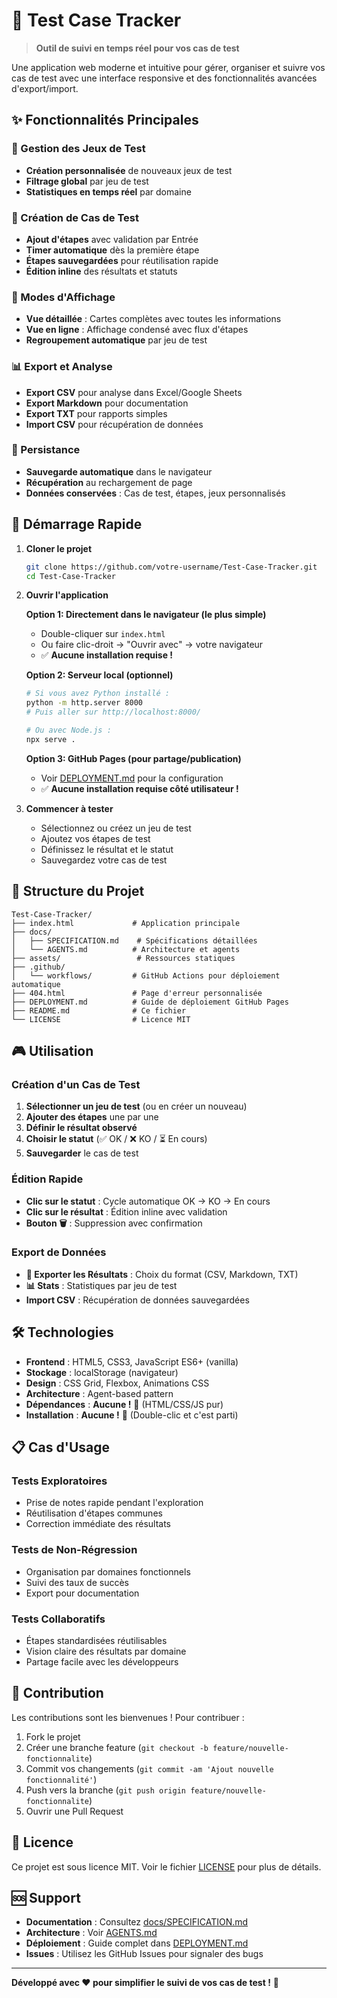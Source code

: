 # 🧪 Test Case Tracker

> **Outil de suivi en temps réel pour vos cas de test**

Une application web moderne et intuitive pour gérer, organiser et suivre vos cas de test avec une interface responsive et des fonctionnalités avancées d'export/import.

## ✨ Fonctionnalités Principales

### 🎯 Gestion des Jeux de Test
- **Création personnalisée** de nouveaux jeux de test
- **Filtrage global** par jeu de test
- **Statistiques en temps réel** par domaine

### 📝 Création de Cas de Test
- **Ajout d'étapes** avec validation par Entrée
- **Timer automatique** dès la première étape
- **Étapes sauvegardées** pour réutilisation rapide
- **Édition inline** des résultats et statuts

### 👀 Modes d'Affichage
- **Vue détaillée** : Cartes complètes avec toutes les informations
- **Vue en ligne** : Affichage condensé avec flux d'étapes
- **Regroupement automatique** par jeu de test

### 📊 Export et Analyse
- **Export CSV** pour analyse dans Excel/Google Sheets
- **Export Markdown** pour documentation
- **Export TXT** pour rapports simples
- **Import CSV** pour récupération de données

### 💾 Persistance
- **Sauvegarde automatique** dans le navigateur
- **Récupération** au rechargement de page
- **Données conservées** : Cas de test, étapes, jeux personnalisés

## 🚀 Démarrage Rapide

1. **Cloner le projet**
   ```bash
   git clone https://github.com/votre-username/Test-Case-Tracker.git
   cd Test-Case-Tracker
   ```

2. **Ouvrir l'application**
   
   **Option 1: Directement dans le navigateur (le plus simple)**
   - Double-cliquer sur `index.html`
   - Ou faire clic-droit → "Ouvrir avec" → votre navigateur
   - ✅ **Aucune installation requise !**
   
   **Option 2: Serveur local (optionnel)**
   ```bash
   # Si vous avez Python installé :
   python -m http.server 8000
   # Puis aller sur http://localhost:8000/
   
   # Ou avec Node.js :
   npx serve .
   ```
   
   **Option 3: GitHub Pages (pour partage/publication)**
   - Voir [DEPLOYMENT.md](DEPLOYMENT.md) pour la configuration
   - ✅ **Aucune installation requise côté utilisateur !**

3. **Commencer à tester**
   - Sélectionnez ou créez un jeu de test
   - Ajoutez vos étapes de test
   - Définissez le résultat et le statut
   - Sauvegardez votre cas de test

## 📁 Structure du Projet

```
Test-Case-Tracker/
├── index.html             # Application principale
├── docs/
│   ├── SPECIFICATION.md    # Spécifications détaillées
│   └── AGENTS.md          # Architecture et agents
├── assets/                 # Ressources statiques
├── .github/
│   └── workflows/         # GitHub Actions pour déploiement automatique
├── 404.html               # Page d'erreur personnalisée
├── DEPLOYMENT.md          # Guide de déploiement GitHub Pages
├── README.md              # Ce fichier
└── LICENSE                # Licence MIT
```

## 🎮 Utilisation

### Création d'un Cas de Test
1. **Sélectionner un jeu de test** (ou en créer un nouveau)
2. **Ajouter des étapes** une par une
3. **Définir le résultat observé**
4. **Choisir le statut** (✅ OK / ❌ KO / ⏳ En cours)
5. **Sauvegarder** le cas de test

### Édition Rapide
- **Clic sur le statut** : Cycle automatique OK → KO → En cours
- **Clic sur le résultat** : Édition inline avec validation
- **Bouton 🗑️** : Suppression avec confirmation

### Export de Données
- **📄 Exporter les Résultats** : Choix du format (CSV, Markdown, TXT)
- **📊 Stats** : Statistiques par jeu de test
- **Import CSV** : Récupération de données sauvegardées

## 🛠️ Technologies

- **Frontend** : HTML5, CSS3, JavaScript ES6+ (vanilla)
- **Stockage** : localStorage (navigateur)
- **Design** : CSS Grid, Flexbox, Animations CSS
- **Architecture** : Agent-based pattern
- **Dépendances** : **Aucune !** 🎉 (HTML/CSS/JS pur)
- **Installation** : **Aucune !** 🚀 (Double-clic et c'est parti)

## 📋 Cas d'Usage

### Tests Exploratoires
- Prise de notes rapide pendant l'exploration
- Réutilisation d'étapes communes
- Correction immédiate des résultats

### Tests de Non-Régression
- Organisation par domaines fonctionnels
- Suivi des taux de succès
- Export pour documentation

### Tests Collaboratifs
- Étapes standardisées réutilisables
- Vision claire des résultats par domaine
- Partage facile avec les développeurs

## 🤝 Contribution

Les contributions sont les bienvenues ! Pour contribuer :

1. Fork le projet
2. Créer une branche feature (`git checkout -b feature/nouvelle-fonctionnalite`)
3. Commit vos changements (`git commit -am 'Ajout nouvelle fonctionnalité'`)
4. Push vers la branche (`git push origin feature/nouvelle-fonctionnalite`)
5. Ouvrir une Pull Request

## 📄 Licence

Ce projet est sous licence MIT. Voir le fichier [LICENSE](LICENSE) pour plus de détails.

## 🆘 Support

- **Documentation** : Consultez [docs/SPECIFICATION.md](docs/SPECIFICATION.md)
- **Architecture** : Voir [AGENTS.md](AGENTS.md)
- **Déploiement** : Guide complet dans [DEPLOYMENT.md](DEPLOYMENT.md)
- **Issues** : Utilisez les GitHub Issues pour signaler des bugs

---

**Développé avec ❤️ pour simplifier le suivi de vos cas de test !** 🚀
